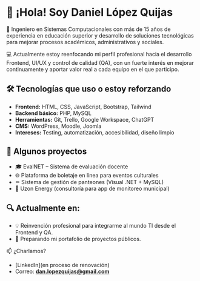 # 👋 ¡Hola! Soy Daniel López Quijas

🎯 Ingeniero en Sistemas Computacionales con más de 15 años de experiencia en educación superior y desarrollo de soluciones tecnológicas para mejorar procesos académicos, administrativos y sociales.

💻 Actualmente estoy reenfocando mi perfil profesional hacia el desarrollo Frontend, UI/UX y control de calidad (QA), con un fuerte interés en mejorar continuamente y aportar valor real a cada equipo en el que participo.

## 🛠 Tecnologías que uso o estoy reforzando
- **Frontend:** HTML, CSS, JavaScript, Bootstrap, Tailwind
- **Backend básico:** PHP, MySQL
- **Herramientas:** Git, Trello, Google Workspace, ChatGPT
- **CMS:** WordPress, Moodle, Joomla
- **Intereses:** Testing, automatización, accesibilidad, diseño limpio

## 💼 Algunos proyectos
- 🎓 EvalNET – Sistema de evaluación docente
- 🌐 Plataforma de boletaje en línea para eventos culturales
- ⚰️ Sistema de gestión de panteones (Visual .NET + MySQL)
- 🔦 Uzon Energy (consultoría para app de monitoreo municipal)

## 🔍 Actualmente en:
- 💡 Reinvención profesional para integrarme al mundo TI desde el Frontend y QA.
- 🚀 Preparando mi portafolio de proyectos públicos.

📫 ¿Charlamos?
- [LinkedIn](en proceso de renovación)
- Correo: **dan.lopezquijas@gmail.com**
